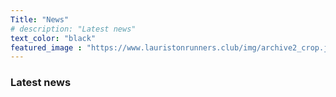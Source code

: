 ```yaml
---
Title: "News"
# description: "Latest news"
text_color: "black"
featured_image : "https://www.lauristonrunners.club/img/archive2_crop.jpg"
---
```


### Latest news
